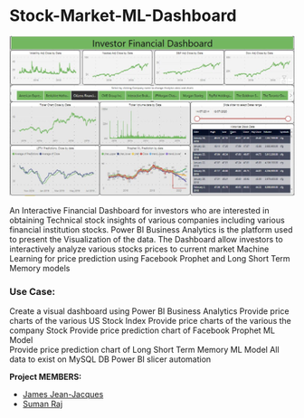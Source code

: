 # Stock-Market-ML-Dashboard
![dashboard](img/dashboard.JPG)


An Interactive Financial Dashboard for investors who are interested in obtaining Technical stock insights of various companies including various financial institution stocks.
Power BI Business Analytics is the platform used to present the Visualization of the data. 
The Dashboard allow investors to interactively analyze various stocks prices to current market
Machine Learning for price prediction using Facebook Prophet and Long Short Term Memory models

### Use Case:
Create a visual dashboard using Power BI Business Analytics 
Provide price charts of the various US Stock Index
Provide price charts of the various the company Stock 
Provide price prediction chart of Facebook Prophet ML Model  
Provide price prediction chart of Long Short Term Memory ML Model
All data to exist on MySQL DB
Power BI slicer automation

**Project MEMBERS:**
* [James Jean-Jacques](https://github.com/jjjacques)
* [Suman Raj](https://github.com/sumanra)

